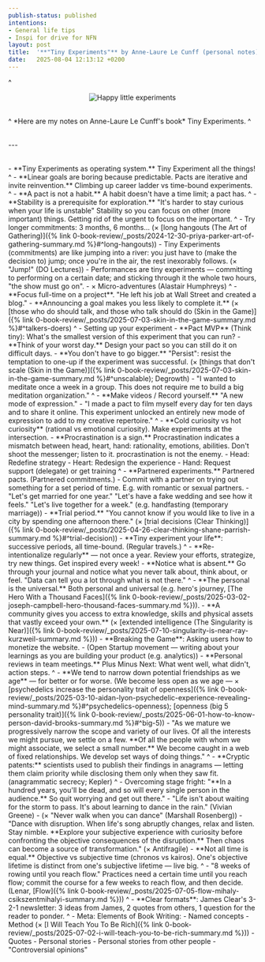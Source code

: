```yaml
---
publish-status: published
intentions:
- General life tips
- Inspi for drive for NFN
layout: post
title:  '**"Tiny Experiments"** by Anne-Laure Le Cunff (personal notes)'
date:   2025-08-04 12:13:12 +0200
---
```

^
<p style="text-align: center;"><img alt="Happy little experiments" src="https://xaxel.cc/assets/happylittleexperiments.png" /></p>
<br>
^
*Here are my notes on Anne-Laure Le Cunff's book* Tiny Experiments.
^
<p><br>---</p>
<br>
- **Tiny Experiments as operating system.** Tiny Experiment all the things! 
^
- **Linear goals are boring because predictable. Pacts are iterative and invite reinvention.** Climbing up career ladder vs time-bound experiments.
^
- **A pact is not a habit.** A habit doesn't have a time limit; a pact has.
^
- **Stability is a prerequisite for exploration.** "It's harder to stay curious when your life is unstable" Stability so you can focus on other (more important) things. Getting rid of the urgent to focus on the important.
^
- Try longer commitments: 3 months, 6 months... (× [long hangouts (The Art of Gathering)]({% link 0-book-review/_posts/2024-12-30-priya-parker-art-of-gathering-summary.md %}#^long-hangouts))
- Tiny Experiments (commitments) are like jumping into a river: you just have to (make the decision to) jump; once you're in the air, the rest inexorably follows. (× "Jump!" (DO Lectures))
- Performances are tiny experiments — committing to performing on a certain date; and sticking through it the whole two hours, "the show must go on".
- × Micro-adventures (Alastair Humphreys)
^
- **Focus full-time on a project**. "He left his job at Wall Street and created a blog."
- **Announcing a goal makes you less likely to complete it.** (× [those who do should talk, and those who talk should do (Skin in the Game)]({% link 0-book-review/_posts/2025-07-03-skin-in-the-game-summary.md %}#^talkers-doers)
^
- Setting up your experiment
	- **Pact MVP** (Think tiny): What's the smallest version of this experiment that you can run?
	- **Think of your worst day.** Design your pact so you can still do it on difficult days.
	- **You don't have to go bigger.** "Persist": resist the temptation to one-up if the experiment was successful. (× [things that don't scale (Skin in the Game)]({% link 0-book-review/_posts/2025-07-03-skin-in-the-game-summary.md %}#^unscalable); Degrowth)
		- "I wanted to meditate once a week in a group. This does not require me to build a big meditation organization."
^
- **Make videos / Record yourself.** "A new mode of expression."
	- "I made a pact to film myself every day for ten days and to share it online. This experiment unlocked an entirely new mode of expression to add to my creative repertoire."
^
- **Cold curiosity vs hot curiosity** (rational vs emotional curiosity). Make experiments at the intersection.
- **Procrastination is a sign.** Procrastination indicates a mismatch between head, heart, hand: rationality, emotions, abilities. Don't shoot the messenger; listen to it. procrastination is not the enemy.
	- Head: Redefine strategy
	- Heart: Redesign the experience
	- Hand: Request support (delegate) or get training
^
- **Partnered experiments.** Partnered pacts. (Partnered commitments.)
	- Commit with a partner on trying out something for a set period of time. E.g. with romantic or sexual partners.
		- "Let's get married for one year." "Let's have a fake wedding and see how it feels." "Let's live together for a week." (e.g. handfasting (temporary marriage))
	- **Trial period.** "You cannot know if you would like to live in a city by spending one afternoon there." (× [trial decisions (Clear Thinking)]({% link 0-book-review/_posts/2025-04-26-clear-thinking-shane-parrish-summary.md %}#^trial-decision))
- **Tiny experiment your life**: successive periods, all time-bound. (Regular travels.)
^
- **Re-intentionalize regularly** — not once a year. Review your efforts, strategize, try new things. Get inspired every week!
- **Notice what is absent.** Go through your journal and notice what you never talk about, think about, or feel. "Data can tell you a lot through what is not there."
^
- **The personal is the universal.** Both personal and universal (e.g. hero's journey, [The Hero With a Thousand Faces]({% link 0-book-review/_posts/2025-03-02-joseph-campbell-hero-thousand-faces-summary.md %})).
- **A community gives you access to extra knowledge, skills and physical assets that vastly exceed your own.** (× [extended intelligence (The Singularity is Near)]({% link 0-book-review/_posts/2025-07-10-singularity-is-near-ray-kurzweil-summary.md %}))
- **Breaking the Game**: Asking users how to monetize the website.
	- (Open Startup movement — writing about your learnings as you are building your product (e.g. analytics))
- **Personal reviews in team meetings.** Plus Minus Next: What went well, what didn't, action steps.
^
- **We tend to narrow down potential friendships as we age** — for better or for worse. (We become less open as we age — × [psychedelics increase the personality trait of openness]({% link 0-book-review/_posts/2025-03-10-aidan-lyon-psychedelic-experience-revealing-mind-summary.md %}#^psychedelics-openness); [openness (big 5 personality trait)]({% link 0-book-review/_posts/2025-06-01-how-to-know-person-david-brooks-summary.md %}#^big-5))
	- "As we mature we progressively narrow the scope and variety of our lives. Of all the interests we might pursue, we settle on a few. **Of all the people with whom we might associate, we select a small number.** We become caught in a web of fixed relationships. We develop set ways of doing things."
^
- **Cryptic patents:** scientists used to publish their findings in anagrams — letting them claim priority while disclosing them only when they saw fit. (anagrammatic secrecy; Kepler)
^
- Overcoming stage fright: "**In a hundred years, you'll be dead, and so will every single person in the audience.** So quit worrying and get out there."
- "Life isn't about waiting for the storm to pass. It's about learning to dance in the rain." (Vivian Greene)
	- (× "Never walk when you can dance" (Marshall Rosenberg))
	- "Dance with disruption. When life's song abruptly changes, relax and listen. Stay nimble. **Explore your subjective experience with curiosity before confronting the objective consequences of the disruption.** Then chaos can become a source of transformation."  (× Antifragile)
- **Not all time is equal.** Objective vs subjective time (chronos vs kairos). One's objective lifetime is distinct from one's subjective lifetime — live big.
^
- "8 weeks of rowing until you reach flow." Practices need a certain time until you reach flow; commit the course for a few weeks to reach flow, and then decide. (Lenar, [Flow]({% link 0-book-review/_posts/2025-07-05-flow-mihaly-csikszentmihalyi-summary.md %}))
^
- **Clear formats**: James Clear's 3-2-1 newsletter: 3 ideas from James, 2 quotes from others, 1 question for the reader to ponder.
^
- Meta: Elements of Book Writing:
	- Named concepts
	- Method (× [I Will Teach You To Be Rich]({% link 0-book-review/_posts/2025-07-02-i-will-teach-you-to-be-rich-summary.md %}))
	- Quotes
	- Personal stories
	- Personal stories from other people
	- "Controversial opinions"
